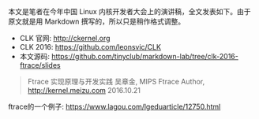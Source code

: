 本文是笔者在今年中国 Linux 内核开发者大会上的演讲稿，全文发表如下。由于原文就是用 Markdown 撰写的，所以只是稍作格式调整。

- CLK 官网: http://ckernel.org
- CLK 2016: https://github.com/leonsvic/CLK
- 本文源码: https://github.com/tinyclub/markdown-lab/tree/clk-2016-ftrace/slides

>Ftrace 实现原理与开发实践
>吴章金, MIPS Ftrace Author, http://kernel.meizu.com
>2016.10.21


ftrace的一个例子: https://www.lagou.com/lgeduarticle/12750.html